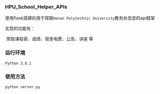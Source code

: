 ### HPU_School_Helper_APIs

使用flask搭建的用于爬取`Henan Polytechnic University`教务处信息的api框架

实现的功能有：

​	爬取课程表、成绩、宿舍电费、公告、讲座 等


### 运行环境 
`Python 3.8.1`

### 使用方法
`python server.py`



